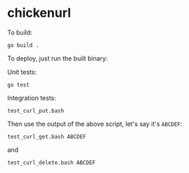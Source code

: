 # chickenurl

To build: 

```
go build .
```

To deploy, just run the built binary:


Unit tests:

```
go test 
```

Integration tests:

```
test_curl_put.bash
```

Then use the output of the above script, let's say it's `ABCDEF`:

```
test_curl_get.bash ABCDEF
```

and 

```
test_curl_delete.bash ABCDEF
```
